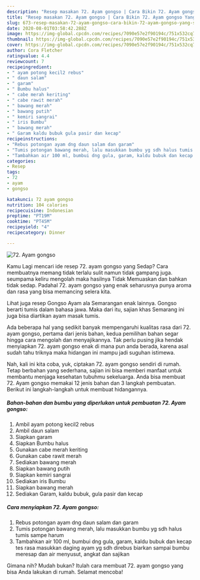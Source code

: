 ```yaml
---
description: "Resep masakan 72. Ayam gongso | Cara Bikin 72. Ayam gongso Yang Sempurna"
title: "Resep masakan 72. Ayam gongso | Cara Bikin 72. Ayam gongso Yang Sempurna"
slug: 673-resep-masakan-72-ayam-gongso-cara-bikin-72-ayam-gongso-yang-sempurna
date: 2020-08-01T03:58:42.288Z
image: https://img-global.cpcdn.com/recipes/7090e57e2f90194c/751x532cq70/72-ayam-gongso-foto-resep-utama.jpg
thumbnail: https://img-global.cpcdn.com/recipes/7090e57e2f90194c/751x532cq70/72-ayam-gongso-foto-resep-utama.jpg
cover: https://img-global.cpcdn.com/recipes/7090e57e2f90194c/751x532cq70/72-ayam-gongso-foto-resep-utama.jpg
author: Cora Fletcher
ratingvalue: 4.4
reviewcount: 7
recipeingredient:
- " ayam potong kecil2 rebus"
- " daun salam"
- " garam"
- " Bumbu halus"
- " cabe merah keriting"
- " cabe rawit merah"
- " bawang merah"
- " bawang putih"
- " kemiri sangrai"
- " iris Bumbu"
- " bawang merah"
- " Garam kaldu bubuk gula pasir dan kecap"
recipeinstructions:
- "Rebus potongan ayam dng daun salam dan garam"
- "Tumis potongan bawang merah, lalu masukkan bumbu yg sdh halus tumis sampe harum"
- "Tambahkan air 100 ml, bumbui dng gula, garam, kaldu bubuk dan kecap tes rasa masukkan daging ayam yg sdh direbus biarkan sampai bumbu meresap dan air menyusut, angkat dan sajikan"
categories:
- Resep
tags:
- 72
- ayam
- gongso

katakunci: 72 ayam gongso 
nutrition: 104 calories
recipecuisine: Indonesian
preptime: "PT19M"
cooktime: "PT45M"
recipeyield: "4"
recipecategory: Dinner

---
```



![72. Ayam gongso](https://img-global.cpcdn.com/recipes/7090e57e2f90194c/751x532cq70/72-ayam-gongso-foto-resep-utama.jpg)

Kamu Lagi mencari ide resep 72. ayam gongso yang Sedap? Cara membuatnya memang tidak terlalu sulit namun tidak gampang juga. seumpama keliru mengolah maka hasilnya Tidak Memuaskan dan bahkan tidak sedap. Padahal 72. ayam gongso yang enak seharusnya punya aroma dan rasa yang bisa memancing selera kita.

Lihat juga resep Gongso Ayam ala Semarangan enak lainnya. Gongso berarti tumis dalam bahasa jawa. Maka dari itu, sajian khas Semarang ini juga bisa diartikan ayam masak tumis.

Ada beberapa hal yang sedikit banyak mempengaruhi kualitas rasa dari 72. ayam gongso, pertama dari jenis bahan, kedua pemilihan bahan segar hingga cara mengolah dan menyajikannya. Tak perlu pusing jika hendak menyiapkan 72. ayam gongso enak di mana pun anda berada, karena asal sudah tahu triknya maka hidangan ini mampu jadi suguhan istimewa.


Nah, kali ini kita coba, yuk, ciptakan 72. ayam gongso sendiri di rumah. Tetap berbahan yang sederhana, sajian ini bisa memberi manfaat untuk membantu menjaga kesehatan tubuhmu sekeluarga. Anda bisa membuat 72. Ayam gongso memakai 12 jenis bahan dan 3 langkah pembuatan. Berikut ini langkah-langkah untuk membuat hidangannya.

<!--inarticleads1-->

##### Bahan-bahan dan bumbu yang diperlukan untuk pembuatan 72. Ayam gongso:

1. Ambil  ayam potong kecil2 rebus
1. Ambil  daun salam
1. Siapkan  garam
1. Siapkan  Bumbu halus
1. Gunakan  cabe merah keriting
1. Gunakan  cabe rawit merah
1. Sediakan  bawang merah
1. Siapkan  bawang putih
1. Siapkan  kemiri sangrai
1. Sediakan  iris Bumbu
1. Siapkan  bawang merah
1. Sediakan  Garam, kaldu bubuk, gula pasir dan kecap




<!--inarticleads2-->

##### Cara menyiapkan 72. Ayam gongso:

1. Rebus potongan ayam dng daun salam dan garam
1. Tumis potongan bawang merah, lalu masukkan bumbu yg sdh halus tumis sampe harum
1. Tambahkan air 100 ml, bumbui dng gula, garam, kaldu bubuk dan kecap tes rasa masukkan daging ayam yg sdh direbus biarkan sampai bumbu meresap dan air menyusut, angkat dan sajikan




Gimana nih? Mudah bukan? Itulah cara membuat 72. ayam gongso yang bisa Anda lakukan di rumah. Selamat mencoba!
